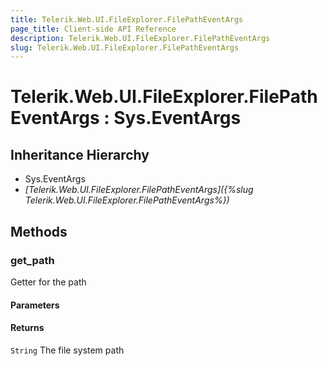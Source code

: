 ```yaml
---
title: Telerik.Web.UI.FileExplorer.FilePathEventArgs
page_title: Client-side API Reference
description: Telerik.Web.UI.FileExplorer.FilePathEventArgs
slug: Telerik.Web.UI.FileExplorer.FilePathEventArgs
---
```


# Telerik.Web.UI.FileExplorer.FilePathEventArgs : Sys.EventArgs 

## Inheritance Hierarchy

* Sys.EventArgs
* *[Telerik.Web.UI.FileExplorer.FilePathEventArgs]({%slug Telerik.Web.UI.FileExplorer.FilePathEventArgs%})*

## Methods

###  get_path

Getter for the path

#### Parameters

#### Returns

`String` The file system path


